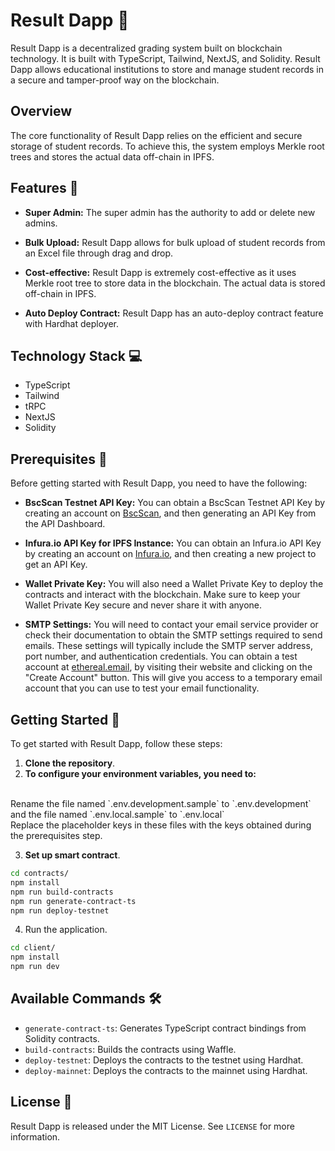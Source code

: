 # Result Dapp 🔗

Result Dapp is a decentralized grading system built on blockchain technology. It is built with TypeScript, Tailwind, NextJS, and Solidity. Result Dapp allows educational institutions to store and manage student records in a secure and tamper-proof way on the blockchain.

## Overview

The core functionality of Result Dapp relies on the efficient and secure storage of student records. To achieve this, the system employs Merkle root trees and stores the actual data off-chain in IPFS.

## Features 🚀

- **Super Admin:** The super admin has the authority to add or delete new admins.

- **Bulk Upload:** Result Dapp allows for bulk upload of student records from an Excel file through drag and drop.

- **Cost-effective:** Result Dapp is extremely cost-effective as it uses Merkle root tree to store data in the blockchain. The actual data is stored off-chain in IPFS.

- **Auto Deploy Contract:** Result Dapp has an auto-deploy contract feature with Hardhat deployer.

## Technology Stack 💻

- TypeScript
- Tailwind
- tRPC
- NextJS
- Solidity

## Prerequisites 🔑

Before getting started with Result Dapp, you need to have the following:

- **BscScan Testnet API Key:** You can obtain a BscScan Testnet API Key by creating an account on [BscScan](https://testnet.bscscan.com/), and then generating an API Key from the API Dashboard.

- **Infura.io API Key for IPFS Instance:** You can obtain an Infura.io API Key by creating an account on [Infura.io](https://infura.io/), and then creating a new project to get an API Key.

- **Wallet Private Key:** You will also need a Wallet Private Key to deploy the contracts and interact with the blockchain. Make sure to keep your Wallet Private Key secure and never share it with anyone.

- **SMTP Settings:** You will need to contact your email service provider or check their documentation to obtain the SMTP settings required to send emails. These settings will typically include the SMTP server address, port number, and authentication credentials.
You can obtain a test account at [ethereal.email](https://ethereal.email/),  by visiting their website and clicking on the "Create Account" button. This will give you access to a temporary email account that you can use to test your email functionality.

## Getting Started 🚀

To get started with Result Dapp, follow these steps:

1. **Clone the repository**.
2. **To configure your environment variables, you need to:**
<br>
Rename the file named `.env.development.sample` to `.env.development` and the file named `.env.local.sample` to `.env.local`
<br>
Replace the placeholder keys in these files with the keys obtained during the prerequisites step.

3. **Set up smart contract**.
```bash
cd contracts/
npm install
npm run build-contracts
npm run generate-contract-ts
npm run deploy-testnet
```

4. Run the application.
```bash
cd client/
npm install
npm run dev
```

## Available Commands 🛠️

- `generate-contract-ts`: Generates TypeScript contract bindings from Solidity contracts.
- `build-contracts`: Builds the contracts using Waffle.
- `deploy-testnet`: Deploys the contracts to the testnet using Hardhat.
- `deploy-mainnet`: Deploys the contracts to the mainnet using Hardhat.


## License 🔑

Result Dapp is released under the MIT License. See `LICENSE` for more information.